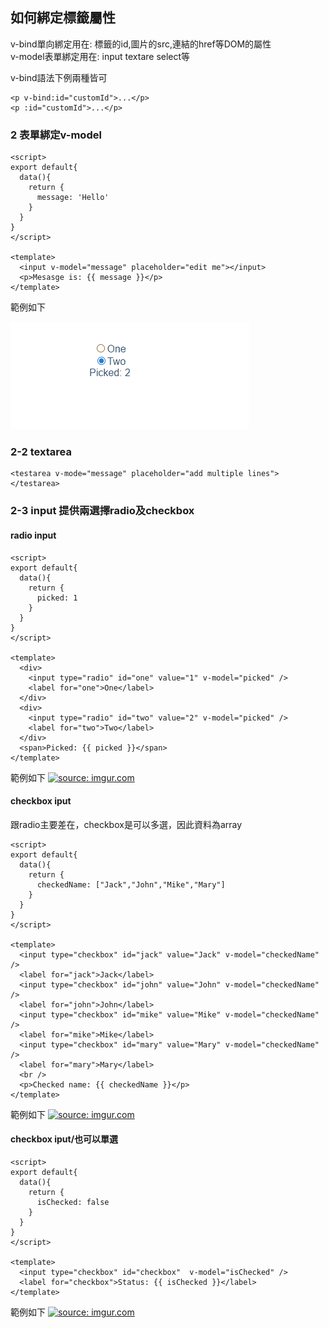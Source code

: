 ## 如何綁定標籤屬性


v-bind單向綁定用在: 標籤的id,圖片的src,連結的href等DOM的屬性  
v-model表單綁定用在: input textare select等  

v-bind語法下例兩種皆可  
```
<p v-bind:id="customId">...</p>
<p :id="customId">...</p>
```

### 2 表單綁定v-model

```
<script>
export default{
  data(){
    return {
      message: 'Hello'
    }
  }
}
</script>

<template>
  <input v-model="message" placeholder="edit me"></input>
  <p>Mesasge is: {{ message }}</p>
</template>
```

範例如下

![image](https://github.com/erwinchang/vue-example/blob/734b1ba95919c9b3907bb565150de06fcfb6237e/test.gif)


### 2-2 textarea

```
<testarea v-mode="message" placeholder="add multiple lines"></testarea>
```

### 2-3 input 提供兩選擇radio及checkbox

#### radio input

```
<script>
export default{
  data(){
    return {
      picked: 1
    }
  }
}
</script>

<template>
  <div>
    <input type="radio" id="one" value="1" v-model="picked" />
    <label for="one">One</label>    
  </div>
  <div>
    <input type="radio" id="two" value="2" v-model="picked" />
    <label for="two">Two</label>
  </div>
  <span>Picked: {{ picked }}</span>
</template>
```

範例如下
<a href="https://imgur.com/AabHoGA"><img src="https://i.imgur.com/AabHoGA.gif" title="source: imgur.com" width="400px"/></a>


#### checkbox iput

跟radio主要差在，checkbox是可以多選，因此資料為array


```
<script>
export default{
  data(){
    return {
      checkedName: ["Jack","John","Mike","Mary"]
    }
  }
}
</script>

<template>
  <input type="checkbox" id="jack" value="Jack" v-model="checkedName" />
  <label for="jack">Jack</label>
  <input type="checkbox" id="john" value="John" v-model="checkedName" />
  <label for="john">John</label>
  <input type="checkbox" id="mike" value="Mike" v-model="checkedName" />
  <label for="mike">Mike</label>
  <input type="checkbox" id="mary" value="Mary" v-model="checkedName" />
  <label for="mary">Mary</label>
  <br />
  <p>Checked name: {{ checkedName }}</p>
</template>
```

範例如下
<a href="https://imgur.com/8DCf0kt"><img src="https://i.imgur.com/8DCf0kt.gif" title="source: imgur.com" width="400px" /></a>


#### checkbox iput/也可以單選


```
<script>
export default{
  data(){
    return {
      isChecked: false
    }
  }
}
</script>

<template>
  <input type="checkbox" id="checkbox"  v-model="isChecked" />
  <label for="checkbox">Status: {{ isChecked }}</label>
</template>
```

範例如下
<a href="https://imgur.com/GHyVrFu"><img src="https://i.imgur.com/GHyVrFu.gif" title="source: imgur.com" /></a>